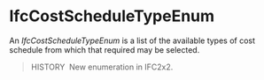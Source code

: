 IfcCostScheduleTypeEnum
=======================

An _IfcCostScheduleTypeEnum_ is a list of the available types of cost schedule from which that required may be selected.

> HISTORY&nbsp; New enumeration in IFC2x2.
